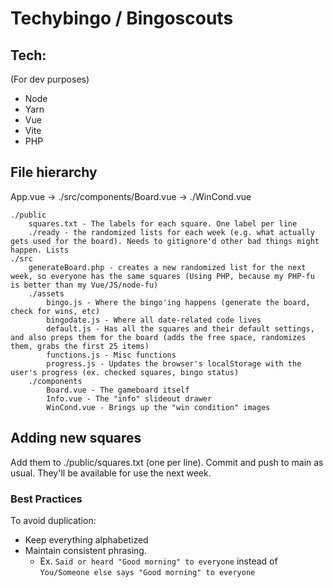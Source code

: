 # Techybingo / Bingoscouts

## Tech:
(For dev purposes)
- Node
- Yarn
- Vue
- Vite
- PHP

## File hierarchy
App.vue -> ./src/components/Board.vue -> ./WinCond.vue

```
./public
	squares.txt - The labels for each square. One label per line
	./ready - the randomized lists for each week (e.g. what actually gets used for the board). Needs to gitignore'd other bad things might happen. Lists
./src
	generateBoard.php - creates a new randomized list for the next week, so everyone has the same squares (Using PHP, because my PHP-fu is better than my Vue/JS/node-fu)
	./assets
		bingo.js - Where the bingo'ing happens (generate the board, check for wins, etc)
		bingodate.js - Where all date-related code lives
		default.js - Has all the squares and their default settings, and also preps them for the board (adds the free space, randomizes them, grabs the first 25 items)
		functions.js - Misc functions
		progress.js - Updates the browser's localStorage with the user's progress (ex. checked squares, bingo status)
	./components
		Board.vue - The gameboard itself
		Info.vue - The "info" slideout drawer
		WinCond.vue - Brings up the "win condition" images
```

## Adding new squares

Add them to ./public/squares.txt (one per line). Commit and push to main as usual. They'll be available for use the next week.

### Best Practices

To avoid duplication:

- Keep everything alphabetized
- Maintain consistent phrasing.
	- Ex. `Said or heard "Good morning" to everyone` instead of `You/Someone else says "Good morning" to everyone`
